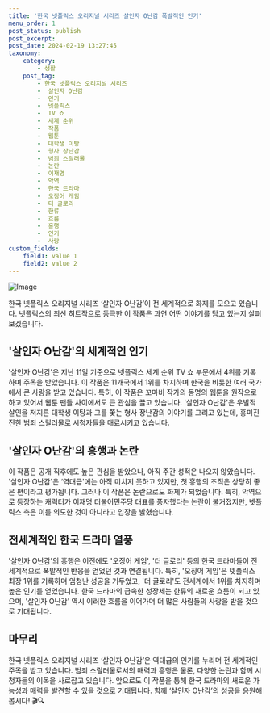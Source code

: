 ```yaml
---
title: '한국 넷플릭스 오리지널 시리즈 살인자 O난감 폭발적인 인기'
menu_order: 1
post_status: publish
post_excerpt: 
post_date: 2024-02-19 13:27:45
taxonomy:
    category:
        - 생활
    post_tag:
        - 한국 넷플릭스 오리지널 시리즈
        -  살인자 O난감
        -  인기
        -  넷플릭스
        -  TV 쇼
        -  세계 순위
        -  작품
        -  웹툰
        -  대학생 이탕
        -  형사 장난감
        -  범죄 스릴러물
        -  논란
        -  이재명
        -  악역
        -  한국 드라마
        -  오징어 게임
        -  더 글로리
        -  한류
        -  흐름
        -  흥행
        -  인기
        -  사랑
custom_fields:
    field1: value 1
    field2: value 2
---
```


![Image](https://imgnews.pstatic.net/image/023/2024/02/13/0003816348_001_20240213104803636.jpg?type=w647)

한국 넷플릭스 오리지널 시리즈 ‘살인자 O난감’이 전 세계적으로 화제를 모으고 있습니다. 넷플릭스의 최신 히트작으로 등극한 이 작품은 과연 어떤 이야기를 담고 있는지 살펴보겠습니다.
## '살인자 O난감'의 세계적인 인기
'살인자 O난감'은 지난 11일 기준으로 넷플릭스 세계 순위 TV 쇼 부문에서 4위를 기록하며 주목을 받았습니다. 이 작품은 11개국에서 1위를 차지하며 한국을 비롯한 여러 국가에서 큰 사랑을 받고 있습니다.
특히, 이 작품은 꼬마비 작가의 동명의 웹툰을 원작으로 하고 있어서 웹툰 팬들 사이에서도 큰 관심을 끌고 있습니다. '살인자 O난감'은 우발적 살인을 저지른 대학생 이탕과 그를 쫓는 형사 장난감의 이야기를 그리고 있는데, 흥미진진한 범죄 스릴러물로 시청자들을 매료시키고 있습니다.
## '살인자 O난감'의 흥행과 논란
이 작품은 공개 직후에도 높은 관심을 받았으나, 아직 주간 성적은 나오지 않았습니다. '살인자 O난감'은 ‘역대급'에는 아직 미치지 못하고 있지만, 첫 흥행의 조직은 상당히 좋은 편이라고 평가됩니다.
그러나 이 작품은 논란으로도 화제가 되었습니다. 특히, 악역으로 등장하는 캐릭터가 이재명 더불어민주당 대표를 풍자했다는 논란이 불거졌지만, 넷플릭스 측은 이를 의도한 것이 아니라고 입장을 밝혔습니다.
## 전세계적인 한국 드라마 열풍
'살인자 O난감'의 흥행은 이전에도 '오징어 게임', '더 글로리' 등의 한국 드라마들이 전세계적으로 폭발적인 반응을 얻었던 것과 연결됩니다. 특히, '오징어 게임'은 넷플릭스 최장 1위를 기록하며 엄청난 성공을 거두었고, '더 글로리'도 전세계에서 1위를 차지하며 높은 인기를 얻었습니다.
한국 드라마의 급속한 성장세는 한류의 새로운 흐름이 되고 있으며, '살인자 O난감' 역시 이러한 흐름을 이어가며 더 많은 사람들의 사랑을 받을 것으로 기대됩니다.
## 마무리
한국 넷플릭스 오리지널 시리즈 ‘살인자 O난감’은 역대급의 인기를 누리며 전 세계적인 주목을 받고 있습니다. 범죄 스릴러물로서의 매력과 흥행은 물론, 다양한 논란과 함께 시청자들의 이목을 사로잡고 있습니다. 앞으로도 이 작품을 통해 한국 드라마의 새로운 가능성과 매력을 발견할 수 있을 것으로 기대됩니다. 함께 ‘살인자 O난감’의 성공을 응원해봅시다! 🎬🔍
